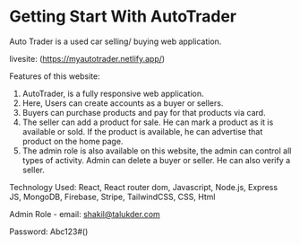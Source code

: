 # Getting Start With AutoTrader

Auto Trader is a used car selling/ buying web application.

livesite: (https://myautotrader.netlify.app/)

Features of this website:

1. AutoTrader, is a fully responsive web application.
2. Here, Users can create accounts as a buyer or sellers.
3. Buyers can purchase products and pay for that products via card.
4. The seller can add a product for sale. He can mark a product as it is available or sold. If the product is available, he can advertise that product on the home page.
5. The admin role is also available on this website, the admin can control all types of activity. Admin can delete a buyer or seller. He can also verify a seller.

Technology Used: React, React router dom, Javascript, Node.js, Express JS, MongoDB, Firebase, Stripe, TailwindCSS, CSS, Html

Admin Role -
email: shakil@talukder.com

Password: Abc123#()
